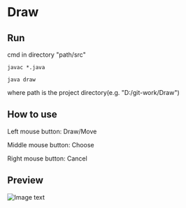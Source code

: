 # Draw

## Run
cmd in directory "path/src"

`javac *.java`

`java draw`

where path is the project directory(e.g. "D:/git-work/Draw")

## How to use
Left mouse button: Draw/Move

Middle mouse button: Choose

Right mouse button: Cancel

## Preview
![Image text](https://i.imgur.com/bt6vO0I.png)
